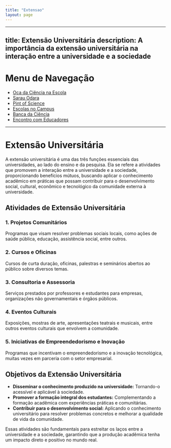```yaml
---
title: "Extensao"
layout: page
---
```



---
title: Extensão Universitária
description: A importância da extensão universitária na interação entre a universidade e a sociedade
---

# Menu de Navegação

- [Oca da Ciência na Escola](/pages/extensao/extensao_oca.html)
- [Sarau Odara](/pages/extensao/extensao_sarau.html)
- [Pint of Science](/pages/extensao/extensao_pint.html)
- [Escolas no Campus](/pages/extensao/extensao_esc_campus.html)
- [Banca da Ciência](/pages/extensao/extensao_banca.html)
- [Encontro com Educadores](/pages/extensao/extensao_encontro.html)

---

# Extensão Universitária

A extensão universitária é uma das três funções essenciais das universidades, ao lado do ensino e da pesquisa. Ela se refere a atividades que promovem a interação entre a universidade e a sociedade, proporcionando benefícios mútuos, buscando aplicar o conhecimento acadêmico em práticas que possam contribuir para o desenvolvimento social, cultural, econômico e tecnológico da comunidade externa à universidade.

## Atividades de Extensão Universitária

### 1. Projetos Comunitários
Programas que visam resolver problemas sociais locais, como ações de saúde pública, educação, assistência social, entre outros.

### 2. Cursos e Oficinas
Cursos de curta duração, oficinas, palestras e seminários abertos ao público sobre diversos temas.

### 3. Consultoria e Assessoria
Serviços prestados por professores e estudantes para empresas, organizações não governamentais e órgãos públicos.

### 4. Eventos Culturais
Exposições, mostras de arte, apresentações teatrais e musicais, entre outros eventos culturais que envolvem a comunidade.

### 5. Iniciativas de Empreendedorismo e Inovação
Programas que incentivam o empreendedorismo e a inovação tecnológica, muitas vezes em parceria com o setor empresarial.

## Objetivos da Extensão Universitária

- **Disseminar o conhecimento produzido na universidade:** Tornando-o acessível e aplicável à sociedade.
- **Promover a formação integral dos estudantes:** Complementando a formação acadêmica com experiências práticas e comunitárias.
- **Contribuir para o desenvolvimento social:** Aplicando o conhecimento universitário para resolver problemas concretos e melhorar a qualidade de vida da comunidade.

Essas atividades são fundamentais para estreitar os laços entre a universidade e a sociedade, garantindo que a produção acadêmica tenha um impacto direto e positivo no mundo real.
